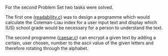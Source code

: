 For the second Problem Set two tasks were solved.

The first one ([readability.c](https://github.com/PSchiffsbauteil/data_backyard/blob/main/CS50_code/pset2/readability.c "readability")) was to design a programme which would calculate the Coleman-Liau index for a user input text and display which (US) school grade would be necessary for a person to understand the text.

The second programme ([caesar.c](https://github.com/PSchiffsbauteil/data_backyard/blob/main/CS50_code/pset2/caesar.c "caesar")) can encrypt a given text by adding a certain, user chosen, number to the ascii value of the given letters and therefore rotating through the alphabet.
